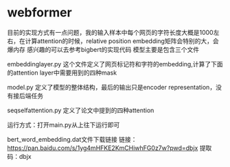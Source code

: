 # webformer
目前的实现方式有一点问题，我的输入样本中每个网页的字符长度大概是1000左右，在计算attention的时候，relative position embedding矩阵会特别的大，会爆内存
感兴趣的可以去参考bigbert的实现代码
模型主要是包含三个文件

embeddinglayer.py 这个文件定义了网页标记符和字符的embedding,计算了下面的attention layer中需要用到的四种mask

model.py 定义了模型的整体结构，最后的输出只是encoder representation，没有接后端任务

seqselfattention.py 定义了论文中提到的四种attention

运行方式：打开main.py从上往下运行即可

bert_word_embedding.dat文件下载链接
链接：https://pan.baidu.com/s/1yg4mHFKE2KmCHiwhFG0z7w?pwd=dbjx 
提取码：dbjx

